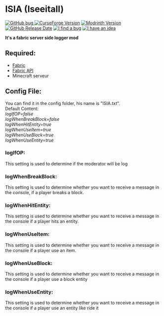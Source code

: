 # ISIA (Iseeitall)
[![GitHub bug](https://img.shields.io/github/issues/ninjagoku4560/Iseeitall/bug?logo=github&logoColor=white&label=Bug%20Not%20Fix)
](https://github.com/ninjagoku4560/Iseeitall/issues) [![CurseForge Version](https://img.shields.io/curseforge/v/930301?logo=curseforge&logoColor=orange)](https://legacy.curseforge.com/minecraft/mc-mods/isia/files) [![Modrinth Version](https://img.shields.io/modrinth/v/iseeitall?logo=modrinth)](https://modrinth.com/mod/iseeitall/versions) [![GitHub Release Date](https://img.shields.io/github/release-date/ninjagoku4560/iseeitall?logo=github&logoColor=white&label=Last%20Update)](https://github.com/ninjagoku4560/Iseeitall/releases) [![I find a bug](https://img.shields.io/badge/Github-I_find_a_bug-red?logo=github)](https://github.com/ninjagoku4560/Iseeitall/issues/new)  [![I have an idea](https://img.shields.io/badge/Github-I_have_a_feature_idea-green?logo=github)](https://github.com/ninjagoku4560/Iseeitall/issues/new)

**It's a fabric server side logger mod**

## Required:
* [Fabric](https://fabricmc.net/)
* [Fabric API](https://modrinth.com/mod/fabric-api)
* Minecraft serveur

## Config File:
You can find it in the config folder, his name is "ISIA.txt". <br>
Default Content:<br>
_logIfOP=false_ <br>
_logWhenBreakBlock=false <br>_
_logWhenHitEntity=true <br>_
_logWhenUseItem=true <br>_
_logWhenUseBlock=true <br>_
_logWhenUseEntity=true <br>_

### logIfOP: <br>
This setting is used to determine if the moderator will be log
### logWhenBreakBlock: <br>
This setting is used to determine whether you want to receive a message in the console, if a player breaks a block. <br>
### logWhenHitEntity: <br>
This setting is used to determine whether you want to receive a message in the console if a player hits an entity. <br>
### logWhenUseItem: <br>
This setting is used to determine whether you want to receive a message in the console if a player use an item. <br>
### logWhenUseBlock:
This setting is used to determine whether you want to receive a message in the console if a player use a block entity <br>
### logWhenUseEntity:
This setting is used to determine whether you want to receive a message in the console if a player use an entity like ride it


